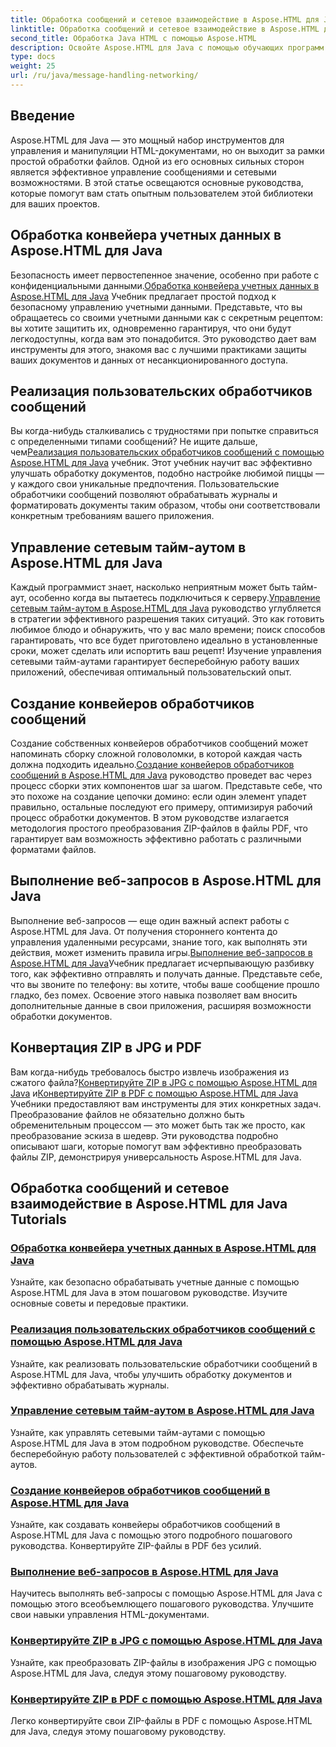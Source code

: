 ```yaml
---
title: Обработка сообщений и сетевое взаимодействие в Aspose.HTML для Java
linktitle: Обработка сообщений и сетевое взаимодействие в Aspose.HTML для Java
second_title: Обработка Java HTML с помощью Aspose.HTML
description: Освойте Aspose.HTML для Java с помощью обучающих программ по обработке сообщений, работе в сети и т. д. Улучшите свои навыки обработки документов.
type: docs
weight: 25
url: /ru/java/message-handling-networking/
---
```

## Введение

Aspose.HTML для Java — это мощный набор инструментов для управления и манипуляции HTML-документами, но он выходит за рамки простой обработки файлов. Одной из его основных сильных сторон является эффективное управление сообщениями и сетевыми возможностями. В этой статье освещаются основные руководства, которые помогут вам стать опытным пользователем этой библиотеки для ваших проектов.

## Обработка конвейера учетных данных в Aspose.HTML для Java
 Безопасность имеет первостепенное значение, особенно при работе с конфиденциальными данными.[Обработка конвейера учетных данных в Aspose.HTML для Java](./credentials-pipeline/) Учебник предлагает простой подход к безопасному управлению учетными данными. Представьте, что вы обращаетесь со своими учетными данными как с секретным рецептом: вы хотите защитить их, одновременно гарантируя, что они будут легкодоступны, когда вам это понадобится. Это руководство дает вам инструменты для этого, знакомя вас с лучшими практиками защиты ваших документов и данных от несанкционированного доступа.

## Реализация пользовательских обработчиков сообщений
 Вы когда-нибудь сталкивались с трудностями при попытке справиться с определенными типами сообщений? Не ищите дальше, чем[Реализация пользовательских обработчиков сообщений с помощью Aspose.HTML для Java](./custom-message-handler/) учебник. Этот учебник научит вас эффективно улучшать обработку документов, подобно настройке любимой пиццы — у каждого свои уникальные предпочтения. Пользовательские обработчики сообщений позволяют обрабатывать журналы и форматировать документы таким образом, чтобы они соответствовали конкретным требованиям вашего приложения. 

## Управление сетевым тайм-аутом в Aspose.HTML для Java
 Каждый программист знает, насколько неприятным может быть тайм-аут, особенно когда вы пытаетесь подключиться к серверу.[Управление сетевым тайм-аутом в Aspose.HTML для Java](./network-timeout/) руководство углубляется в стратегии эффективного разрешения таких ситуаций. Это как готовить любимое блюдо и обнаружить, что у вас мало времени; поиск способов гарантировать, что все будет приготовлено идеально в установленные сроки, может сделать или испортить ваш рецепт! Изучение управления сетевыми тайм-аутами гарантирует бесперебойную работу ваших приложений, обеспечивая оптимальный пользовательский опыт.

## Создание конвейеров обработчиков сообщений
Создание собственных конвейеров обработчиков сообщений может напоминать сборку сложной головоломки, в которой каждая часть должна подходить идеально.[Создание конвейеров обработчиков сообщений в Aspose.HTML для Java](./message-handler-pipeline/) руководство проведет вас через процесс сборки этих компонентов шаг за шагом. Представьте себе, что это похоже на создание цепочки домино: если один элемент упадет правильно, остальные последуют его примеру, оптимизируя рабочий процесс обработки документов. В этом руководстве излагается методология простого преобразования ZIP-файлов в файлы PDF, что гарантирует вам возможность эффективно работать с различными форматами файлов.

## Выполнение веб-запросов в Aspose.HTML для Java
 Выполнение веб-запросов — еще один важный аспект работы с Aspose.HTML для Java. От получения стороннего контента до управления удаленными ресурсами, знание того, как выполнять эти действия, может изменить правила игры.[Выполнение веб-запросов в Aspose.HTML для Java](./web-request-execution/)Учебник предлагает исчерпывающую разбивку того, как эффективно отправлять и получать данные. Представьте себе, что вы звоните по телефону: вы хотите, чтобы ваше сообщение прошло гладко, без помех. Освоение этого навыка позволяет вам вносить дополнительные данные в свои приложения, расширяя возможности обработки документов.

## Конвертация ZIP в JPG и PDF
 Вам когда-нибудь требовалось быстро извлечь изображения из сжатого файла?[Конвертируйте ZIP в JPG с помощью Aspose.HTML для Java](./zip-to-jpg/) и[Конвертируйте ZIP в PDF с помощью Aspose.HTML для Java](./zip-to-pdf/) Учебники предоставляют вам инструменты для этих конкретных задач. Преобразование файлов не обязательно должно быть обременительным процессом — это может быть так же просто, как преобразование эскиза в шедевр. Эти руководства подробно описывают шаги, которые помогут вам эффективно преобразовать файлы ZIP, демонстрируя универсальность Aspose.HTML для Java.

## Обработка сообщений и сетевое взаимодействие в Aspose.HTML для Java Tutorials
### [Обработка конвейера учетных данных в Aspose.HTML для Java](./credentials-pipeline/)
Узнайте, как безопасно обрабатывать учетные данные с помощью Aspose.HTML для Java в этом пошаговом руководстве. Изучите основные советы и передовые практики.
### [Реализация пользовательских обработчиков сообщений с помощью Aspose.HTML для Java](./custom-message-handler/)
Узнайте, как реализовать пользовательские обработчики сообщений в Aspose.HTML для Java, чтобы улучшить обработку документов и эффективно обрабатывать журналы.
### [Управление сетевым тайм-аутом в Aspose.HTML для Java](./network-timeout/)
Узнайте, как управлять сетевыми тайм-аутами с помощью Aspose.HTML для Java в этом подробном руководстве. Обеспечьте бесперебойную работу пользователей с эффективной обработкой тайм-аутов.
### [Создание конвейеров обработчиков сообщений в Aspose.HTML для Java](./message-handler-pipeline/)
Узнайте, как создавать конвейеры обработчиков сообщений в Aspose.HTML для Java с помощью этого подробного пошагового руководства. Конвертируйте ZIP-файлы в PDF без усилий.
### [Выполнение веб-запросов в Aspose.HTML для Java](./web-request-execution/)
Научитесь выполнять веб-запросы с помощью Aspose.HTML для Java с помощью этого всеобъемлющего пошагового руководства. Улучшите свои навыки управления HTML-документами.
### [Конвертируйте ZIP в JPG с помощью Aspose.HTML для Java](./zip-to-jpg/)
Узнайте, как преобразовать ZIP-файлы в изображения JPG с помощью Aspose.HTML для Java, следуя этому пошаговому руководству.
### [Конвертируйте ZIP в PDF с помощью Aspose.HTML для Java](./zip-to-pdf/)
Легко конвертируйте свои ZIP-файлы в PDF с помощью Aspose.HTML для Java, следуя этому пошаговому руководству.